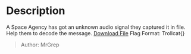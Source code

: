 # Description
A Space Agency has got an unknown audio signal they captured it in file.
Help them to decode the message.
[Download File](https://drive.google.com/file/d/1AQEw7sP4e8WdRnLxMhjIr4Nzeh5OKgJT/view?usp=sharing)
Flag Format: Trollcat{}
> Author: MrGrep
